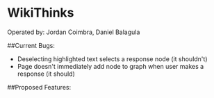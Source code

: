 WikiThinks
=====
Operated by: Jordan Coimbra, Daniel Balagula

##Current Bugs:
- Deselecting highlighted text selects a response node (it shouldn't)
- Page doesn't immediately add node to graph when user makes a response (it should)

##Proposed Features:
